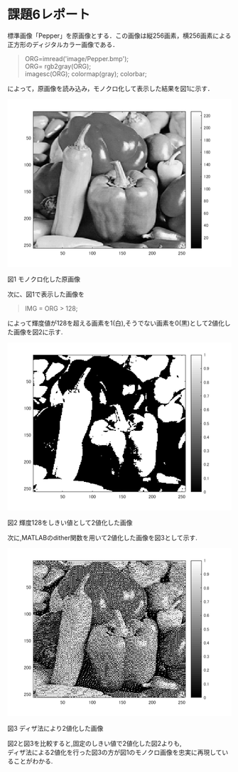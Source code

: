 # 課題6レポート

標準画像「Pepper」を原画像とする．この画像は縦256画素，横256画素による正方形のディジタルカラー画像である．

> ORG=imread('image/Pepper.bmp');  
> ORG= rgb2gray(ORG);  
> imagesc(ORG); colormap(gray); colorbar;

によって，原画像を読み込み，モノクロ化して表示した結果を図1に示す．

![モノクロ化した原画像](https://github.com/Shalter774/lecture_image_processing/blob/master/work03_res/0_mono.png)  

図1 モノクロ化した原画像

次に、図1で表示した画像を

> IMG = ORG > 128;

によって輝度値が128を超える画素を1(白),そうでない画素を0(黒)として2値化した画像を図2に示す.

![2値化画像(128)](https://github.com/Shalter774/lecture_image_processing/blob/master/work06_res/1_128.png)

図2 輝度128をしきい値として2値化した画像

次に,MATLABのdither関数を用いて2値化した画像を図3として示す.

![2値化画像(ディザ)](https://github.com/Shalter774/lecture_image_processing/blob/master/work06_res/2_dither.png)

図3 ディザ法により2値化した画像

図2と図3を比較すると,固定のしきい値で2値化した図2よりも,  
ディザ法による2値化を行った図3の方が図1のモノクロ画像を忠実に再現していることがわかる.

